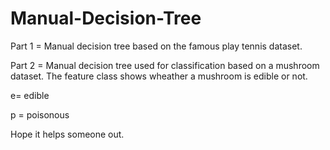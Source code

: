 # Manual-Decision-Tree
Part 1 = Manual decision tree based on the famous play tennis dataset.

Part 2 = Manual decision tree used for classification based on a mushroom dataset.
The feature class shows wheather a mushroom is edible or not.

e= edible

p = poisonous

Hope it helps someone out.
